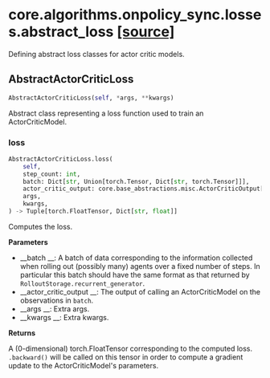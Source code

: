 # core.algorithms.onpolicy_sync.losses.abstract_loss [[source]](https://github.com/allenai/embodied-rl/tree/master/core/algorithms/onpolicy_sync/losses/abstract_loss.py)
Defining abstract loss classes for actor critic models.
## AbstractActorCriticLoss
```python
AbstractActorCriticLoss(self, *args, **kwargs)
```
Abstract class representing a loss function used to train an
ActorCriticModel.
### loss
```python
AbstractActorCriticLoss.loss(
    self,
    step_count: int,
    batch: Dict[str, Union[torch.Tensor, Dict[str, torch.Tensor]]],
    actor_critic_output: core.base_abstractions.misc.ActorCriticOutput[core.base_abstractions.distributions.CategoricalDistr],
    args,
    kwargs,
) -> Tuple[torch.FloatTensor, Dict[str, float]]
```
Computes the loss.

__Parameters__


- __batch __: A batch of data corresponding to the information collected when rolling out (possibly many) agents
    over a fixed number of steps. In particular this batch should have the same format as that returned by
    `RolloutStorage.recurrent_generator`.
- __actor_critic_output __: The output of calling an ActorCriticModel on the observations in `batch`.
- __args __: Extra args.
- __kwargs __: Extra kwargs.

__Returns__


A (0-dimensional) torch.FloatTensor corresponding to the computed loss. `.backward()` will be called on this
tensor in order to compute a gradient update to the ActorCriticModel's parameters.

